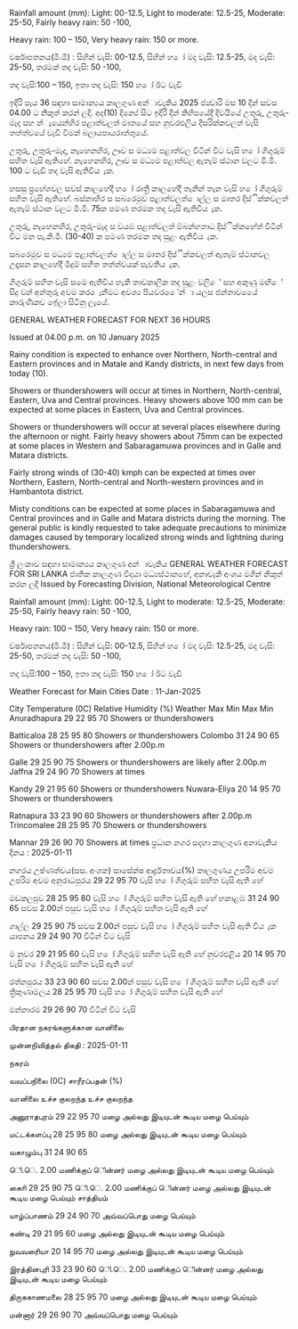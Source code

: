 Rainfall amount (mm): Light: 00-12.5, Light to moderate: 12.5-25, Moderate: 25-50, Fairly heavy rain: 50 -100,

Heavy rain: 100 – 150, Very heavy rain: 150 or more.

වර්ෂාපතනය(මි.මී) : සිහින් වැසි: 00-12.5, සිහින් හ ෝ මද වැසි: 12.5-25, මද වැසි: 25-50, තරමක් තද වැසි: 50 -100,

තද වැසි:100 – 150, ඉතා තද වැසි: 150 හ ෝ ඊට වැඩි

ඉදිරි පැය 36 සඳහා සාමාන්‍යය කාලගුණ අන්‍ාවැකිය 2025 ජන්‍වාරි මස 10 දින්‍ සවස 04.00 ට නිකුත් කරන්‍ ලදි. අද(10) දින්‍යේ සිට ඉදිරි දින්‍ කිහිපයේදී දිවයියේ උතුරු, උතුරු-මැද සහ න්‍ැයෙන්‍හිර පළාත්වලත් මාතයේ සහ නුවරඑලිය දිසරික්කවලත් වැසි තත්ත්වයේ වැඩි වීමක් බලායපායරාත්තුයේ.

උතුරු, උතුරු-මැද, නැහෙනහිර, ඌව ස මධ්‍යම පළාත්වල විටින් විට වැසි හ ෝ ගිගුරුම් සහිත වැසි ඇතිහේ. නැහෙනහිර, ඌව ස මධ්‍යම පළාත්වල ඇතැම් ස්ථාන වලට මි.මි. 100 ට වැඩි තද වැසි ඇතිවිය ැක.

හසසු ප්‍රහේශවල සවස් කාලහේදී හ ෝ රාත්‍රී කාලහේදී තැනින් තැන වැසි හ ෝ ගිගුරුම් සහිත වැසි ඇතිහේ. බස්නාහිර ස සබරෙමුව පළාත්වලත් ොල්ල ස මාතර දිස්ික්කවලත් ඇතැම් ස්ථාන වලට මි.මි. 75ක පමණ තරමක තද වැසි ඇතිවිය ැක.

උතුරු, නැහෙනහිර, උතුරු-මැද ස වයඹ පළාත්වලත් ම්බන්හතාට දිස්ික්කහේත් විටින් විට මන පැ.කි.මී. (30-40) ක පමණ තරමක තද සුළං ඇතිවිය ැක.

සබරෙමුව ස මධ්‍යම පළාත්වලත් ොල්ල ස මාතර දිස්ික්කවලත් ඇතැම් ස්ථානවල උදෑසන කාලහේදී මීදුම් සහිත තත්ත්වයක් පැවතිය ැක.

ගිගුරුම් සහිත වැසි සමෙ ඇතිවිය හැකි තාවකාලික තද සුළං වලිේ සහ අකුණු මඟිේ සිදු වන්‍ අන්‍තුරු අවම කර ෙැනීමට අවශ්‍ය පියවර ෙේන්‍ා යලස ජන්‍තාවයෙේ කාරුණිකව ඉේලා සිටිනු ලැයේ.

GENERAL WEATHER FORECAST FOR NEXT 36 HOURS

Issued at 04.00 p.m. on 10 January 2025

Rainy condition is expected to enhance over Northern, North-central and Eastern provinces and in Matale and Kandy districts, in next few days from today (10).

Showers or thundershowers will occur at times in Northern, North-central, Eastern, Uva and Central provinces. Heavy showers above 100 mm can be expected at some places in Eastern, Uva and Central provinces.

Showers or thundershowers will occur at several places elsewhere during the afternoon or night. Fairly heavy showers about 75mm can be expected at some places in Western and Sabaragamuwa provinces and in Galle and Matara districts.

Fairly strong winds of (30-40) kmph can be expected at times over Northern, Eastern, North-central and North-western provinces and in Hambantota district.

Misty conditions can be expected at some places in Sabaragamuwa and Central provinces and in Galle and Matara districts during the morning. The general public is kindly requested to take adequate precautions to minimize damages caused by temporary localized strong winds and lightning during thundershowers.

ශ්‍රී ලංකාව සඳහා සාමාන්‍යය කාලගුණ අන්‍ාවැකිය GENERAL WEATHER FORECAST FOR SRI LANKA ජාතික කාලගුණ විදයා මධ්‍යස්ථානහේ, අනාවැකි අංශය මගින් නිකුත් කරන ලදි Issued by Forecasting Division, National Meteorological Centre

Rainfall amount (mm): Light: 00-12.5, Light to moderate: 12.5-25, Moderate: 25-50, Fairly heavy rain: 50 -100,

Heavy rain: 100 – 150, Very heavy rain: 150 or more.

වර්ෂාපතනය(මි.මී) : සිහින් වැසි: 00-12.5, සිහින් හ ෝ මද වැසි: 12.5-25, මද වැසි: 25-50, තරමක් තද වැසි: 50 -100,

තද වැසි:100 – 150, ඉතා තද වැසි: 150 හ ෝ ඊට වැඩි

Weather Forecast for Main Cities Date : 11-Jan-2025

City Temperature (0C) Relative Humidity (%) Weather Max Min Max Min Anuradhapura 29 22 95 70 Showers or thundershowers

Batticaloa 28 25 95 80 Showers or thundershowers Colombo 31 24 90 65 Showers or thundershowers after 2.00p.m

Galle 29 25 90 75 Showers or thundershowers are likely after 2.00p.m Jaffna 29 24 90 70 Showers at times

Kandy 29 21 95 60 Showers or thundershowers Nuwara-Eliya 20 14 95 70 Showers or thundershowers

Ratnapura 33 23 90 60 Showers or thundershowers after 2.00p.m Trincomalee 28 25 95 70 Showers or thundershowers

Mannar 29 26 90 70 Showers at times ප්‍රධාන නගර සදහා කාලගුණ අනාවැකිය දිනය : 2025-01-11

නගරය උෂ්ණත්වය(සස. අංශක) සාසේක්ෂ ආර්ද්‍රතාවය(%) කාලගුණය උපරිම අවම උපරිම අවම අනුරාධපුරය 29 22 95 70 වැසි හ ෝ ගිගුරුම් සහිත වැසි ඇති හේ

මඩකලපුව 28 25 95 80 වැසි හ ෝ ගිගුරුම් සහිත වැසි ඇති හේ හකාළඹ 31 24 90 65 සවස 2.00න් පසුව වැසි හ ෝ ගිගුරුම් සහිත වැසි ඇති හේ

ගාල්ල 29 25 90 75 සවස 2.00න් පසුව වැසි හ ෝ ගිගුරුම් සහිත වැසි ඇති විය ැක යාපනය 29 24 90 70 විටින් විට වැසි

ම නුවර 29 21 95 60 වැසි හ ෝ ගිගුරුම් සහිත වැසි ඇති හේ නුවරඑළිය 20 14 95 70 වැසි හ ෝ ගිගුරුම් සහිත වැසි ඇති හේ

රත්නපුරය 33 23 90 60 සවස 2.00න් පසුව වැසි හ ෝ ගිගුරුම් සහිත වැසි ඇති හේ ත්‍රිකුණාමලය 28 25 95 70 වැසි හ ෝ ගිගුරුම් සහිත වැසි ඇති හේ

මන්නාරම 29 26 90 70 විටින් විට වැසි

பிரதான நகரங்களுக்கான வானிலை

முன்னறிவித்தல் திகதி : 2025-01-11

நகரம்

வவப்பநிலை (0C) சாரீரப்பதன் (%)

வானிலை உச்ச குலறந்த உச்ச குலறந்த

அனுராதபுரம் 29 22 95 70 மழை அல்லது இடியுடன் கூடிய மழை பெய்யும்

மட்டக்களப்பு 28 25 95 80 மழை அல்லது இடியுடன் கூடிய மழை பெய்யும்

வகாழும்பு 31 24 90 65

ெி.ெ. 2.00 மணிக்குப் ெின்னர் மழை அல்லது இடியுடன் கூடிய மழை பெய்யும்

காைி 29 25 90 75 ெி.ெ. 2.00 மணிக்குப் ெின்னர் மழை அல்லது இடியுடன் கூடிய மழை பெய்யும் சாத்தியம்

யாழ்ப்பாணம் 29 24 90 70 அவ்வப்பொது மழை பெய்யும்

கண்டி 29 21 95 60 மழை அல்லது இடியுடன் கூடிய மழை பெய்யும்

நுவவரைியா 20 14 95 70 மழை அல்லது இடியுடன் கூடிய மழை பெய்யும்

இரத்தினபுரி 33 23 90 60 ெி.ெ. 2.00 மணிக்குப் ெின்னர் மழை அல்லது இடியுடன் கூடிய மழை பெய்யும்

திருககாணமலை 28 25 95 70 மழை அல்லது இடியுடன் கூடிய மழை பெய்யும்

மன்னார் 29 26 90 70 அவ்வப்பொது மழை பெய்யும்